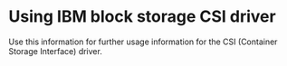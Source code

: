 # Using IBM block storage CSI driver

Use this information for further usage information for the CSI \(Container Storage Interface\) driver.



